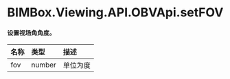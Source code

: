 #  BIMBox.Viewing.API.OBVApi.setFOV

#### 

####        设置视场角角度。



| 名称 | 类型 | 描述 |
| :--- | :--- | :--- |
| fov | number | 单位为度 |



